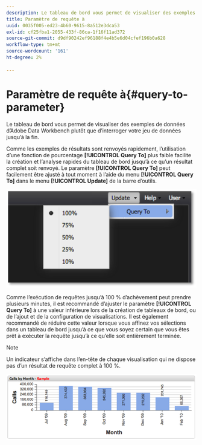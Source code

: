 ```yaml
---
description: Le tableau de bord vous permet de visualiser des exemples de données d’Adobe Data Workbench plutôt que d’interroger votre jeu de données jusqu’à la fin.
title: Paramètre de requête à
uuid: 0035f005-ed23-4b60-9615-8a512e3dca53
exl-id: cf25fba1-2055-433f-86ca-1f16f11ad372
source-git-commit: d9df90242ef96188f4e4b5e6d04cfef196b0a628
workflow-type: tm+mt
source-wordcount: '161'
ht-degree: 2%

---
```


# Paramètre de requête à{#query-to-parameter}

Le tableau de bord vous permet de visualiser des exemples de données d’Adobe Data Workbench plutôt que d’interroger votre jeu de données jusqu’à la fin.

Comme les exemples de résultats sont renvoyés rapidement, l’utilisation d’une fonction de pourcentage **[!UICONTROL Query To]** plus faible facilite la création et l’analyse rapides du tableau de bord jusqu’à ce qu’un résultat complet soit renvoyé. Le paramètre **[!UICONTROL Query To]** peut facilement être ajusté à tout moment à l’aide du menu **[!UICONTROL Query To]** dans le menu **[!UICONTROL Update]** de la barre d’outils.

![](assets/query_to.png)

Comme l’exécution de requêtes jusqu’à 100 % d’achèvement peut prendre plusieurs minutes, il est recommandé d’ajuster le paramètre **[!UICONTROL Query To]** à une valeur inférieure lors de la création de tableaux de bord, ou de l’ajout et de la configuration de visualisations. Il est également recommandé de réduire cette valeur lorsque vous affinez vos sélections dans un tableau de bord jusqu’à ce que vous soyez certain que vous êtes prêt à exécuter la requête jusqu’à ce qu’elle soit entièrement terminée.

>[!NOTE]
>
>Un indicateur s’affiche dans l’en-tête de chaque visualisation qui ne dispose pas d’un résultat de requête complet à 100 %.

![](assets/query_to2.png)
